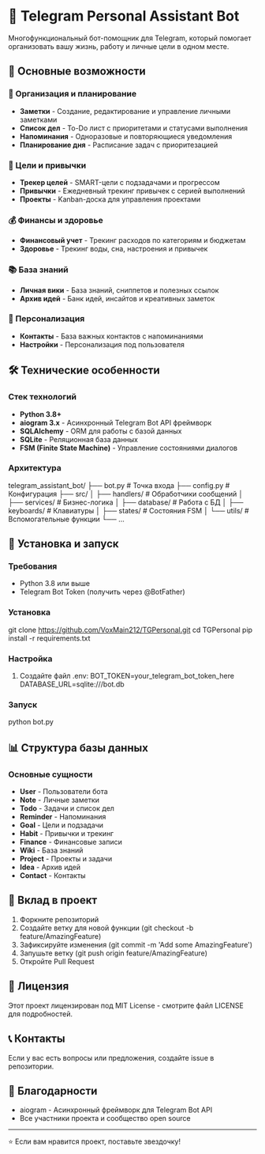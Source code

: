 # 🤖 Telegram Personal Assistant Bot

Многофункциональный бот-помощник для Telegram, который помогает организовать вашу жизнь, работу и личные цели в одном месте.

## 🌟 Основные возможности

### 📝 Организация и планирование
- **Заметки** - Создание, редактирование и управление личными заметками
- **Список дел** - To-Do лист с приоритетами и статусами выполнения
- **Напоминания** - Одноразовые и повторяющиеся уведомления
- **Планирование дня** - Расписание задач с приоритезацией

### 🎯 Цели и привычки
- **Трекер целей** - SMART-цели с подзадачами и прогрессом
- **Привычки** - Ежедневный трекинг привычек с серией выполнений
- **Проекты** - Kanban-доска для управления проектами

### 💰 Финансы и здоровье
- **Финансовый учет** - Трекинг расходов по категориям и бюджетам
- **Здоровье** - Трекинг воды, сна, настроения и привычек

### 📚 База знаний
- **Личная вики** - База знаний, сниппетов и полезных ссылок
- **Архив идей** - Банк идей, инсайтов и креативных заметок

### 👥 Персонализация
- **Контакты** - База важных контактов с напоминаниями
- **Настройки** - Персонализация под пользователя

## 🛠 Технические особенности

### Стек технологий
- **Python 3.8+**
- **aiogram 3.x** - Асинхронный Telegram Bot API фреймворк
- **SQLAlchemy** - ORM для работы с базой данных
- **SQLite** - Реляционная база данных
- **FSM (Finite State Machine)** - Управление состояниями диалогов

### Архитектура
telegram_assistant_bot/
├── bot.py                 # Точка входа
├── config.py              # Конфигурация
├── src/
│   ├── handlers/          # Обработчики сообщений
│   ├── services/          # Бизнес-логика
│   ├── database/          # Работа с БД
│   ├── keyboards/         # Клавиатуры
│   ├── states/            # Состояния FSM
│   └── utils/             # Вспомогательные функции
└── ...

## 🚀 Установка и запуск

### Требования
- Python 3.8 или выше
- Telegram Bot Token (получить через @BotFather)

### Установка
git clone https://github.com/VoxMain212/TGPersonal.git
cd TGPersonal
pip install -r requirements.txt

### Настройка
1. Создайте файл .env:
BOT_TOKEN=your_telegram_bot_token_here
DATABASE_URL=sqlite:///bot.db

### Запуск
python bot.py

## 📊 Структура базы данных

### Основные сущности
- **User** - Пользователи бота
- **Note** - Личные заметки
- **Todo** - Задачи и список дел
- **Reminder** - Напоминания
- **Goal** - Цели и подзадачи
- **Habit** - Привычки и трекинг
- **Finance** - Финансовые записи
- **Wiki** - База знаний
- **Project** - Проекты и задачи
- **Idea** - Архив идей
- **Contact** - Контакты

## 🤝 Вклад в проект

1. Форкните репозиторий
2. Создайте ветку для новой функции (git checkout -b feature/AmazingFeature)
3. Зафиксируйте изменения (git commit -m 'Add some AmazingFeature')
4. Запушьте ветку (git push origin feature/AmazingFeature)
5. Откройте Pull Request

## 📄 Лицензия

Этот проект лицензирован под MIT License - смотрите файл LICENSE для подробностей.

## 📞 Контакты

Если у вас есть вопросы или предложения, создайте issue в репозитории.

## 🙏 Благодарности

- aiogram - Асинхронный фреймворк для Telegram Bot API
- Все участники проекта и сообщество open source

---
⭐ Если вам нравится проект, поставьте звездочку!
